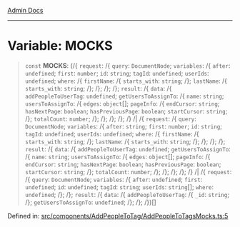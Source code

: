 [Admin Docs](/)

***

# Variable: MOCKS

> `const` **MOCKS**: (/{ `request`: /{ `query`: `DocumentNode`; `variables`: /{ `after`: `undefined`; `first`: `number`; `id`: `string`; `tagId`: `undefined`; `userIds`: `undefined`; `where`: /{ `firstName`: /{ `starts_with`: `string`; /}; `lastName`: /{ `starts_with`: `string`; /}; /}; /}; /}; `result`: /{ `data`: /{ `addPeopleToUserTag`: `undefined`; `getUsersToAssignTo`: /{ `name`: `string`; `usersToAssignTo`: /{ `edges`: `object`[]; `pageInfo`: /{ `endCursor`: `string`; `hasNextPage`: `boolean`; `hasPreviousPage`: `boolean`; `startCursor`: `string`; /}; `totalCount`: `number`; /}; /}; /}; /}; /} /| /{ `request`: /{ `query`: `DocumentNode`; `variables`: /{ `after`: `string`; `first`: `number`; `id`: `string`; `tagId`: `undefined`; `userIds`: `undefined`; `where`: /{ `firstName`: /{ `starts_with`: `string`; /}; `lastName`: /{ `starts_with`: `string`; /}; /}; /}; /}; `result`: /{ `data`: /{ `addPeopleToUserTag`: `undefined`; `getUsersToAssignTo`: /{ `name`: `string`; `usersToAssignTo`: /{ `edges`: `object`[]; `pageInfo`: /{ `endCursor`: `string`; `hasNextPage`: `boolean`; `hasPreviousPage`: `boolean`; `startCursor`: `string`; /}; `totalCount`: `number`; /}; /}; /}; /}; /} /| /{ `request`: /{ `query`: `DocumentNode`; `variables`: /{ `after`: `undefined`; `first`: `undefined`; `id`: `undefined`; `tagId`: `string`; `userIds`: `string`[]; `where`: `undefined`; /}; /}; `result`: /{ `data`: /{ `addPeopleToUserTag`: /{ `_id`: `string`; /}; `getUsersToAssignTo`: `undefined`; /}; /}; /})[]

Defined in: [src/components/AddPeopleToTag/AddPeopleToTagsMocks.ts:5](https://github.com/PalisadoesFoundation/talawa-admin/blob/main/src/components/AddPeopleToTag/AddPeopleToTagsMocks.ts#L5)

